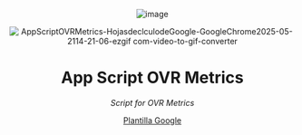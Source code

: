 <header>


![image](https://github.com/user-attachments/assets/609fd8b8-58a6-4535-8905-492fdabf8666)

![AppScriptOVRMetrics-HojasdeclculodeGoogle-GoogleChrome2025-05-2114-21-06-ezgif com-video-to-gif-converter](https://github.com/user-attachments/assets/907cf7bc-2a85-4ac0-8b9b-406ed122abf2)

# App Script OVR Metrics

_Script for OVR Metrics_

[Plantilla Google](https://docs.google.com/spreadsheets/d/1h8ZbjseN19Wsh2SDeQPGN5gP2F9hPnXVY85pLLXE1xw/edit?usp=sharing)
